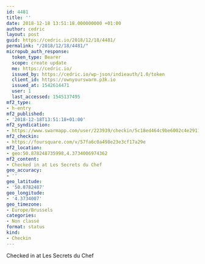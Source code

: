 ```yaml
---
id: 4481
title: ''
date: 2018-12-18 13:51:18.000000000 +01:00
author: cedric
layout: post
guid: https://cedric.io/2018/12/18/4481/
permalink: "/2018/12/18/4481/"
micropub_auth_response:
  token_type: Bearer
  scope: create update
  me: https://cedric.io/
  issued_by: https://cedric.io/wp-json/indieauth/1.0/token
  client_id: https://ownyourswarm.p3k.io
  issued_at: 1542614471
  user: 1
  last_accessed: 1545137495
mf2_type:
- h-entry
mf2_published:
- '2018-12-18T13:51:18+01:00'
mf2_syndication:
- https://www.swarmapp.com/user/223939/checkin/5c18ed464c9be6002c4e2911
mf2_checkin:
- https://foursquare.com/v/57fa6c0a498e23e3cf17a29e
mf2_location:
- geo:50.878248735998,4.3734006974362
mf2_content:
- Checked in at Les Secrets du Chef
geo_accuracy:
- ''
geo_latitude:
- '50.8782487'
geo_longitude:
- '4.3734007'
geo_timezone:
- Europe/Brussels
categories:
- Non classé
format: status
kind:
- Checkin
---
```

Checked in at Les Secrets du Chef